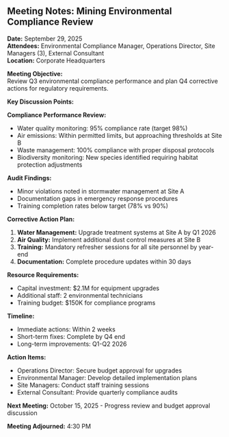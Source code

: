 ## Meeting Notes: Mining Environmental Compliance Review

**Date:** September 29, 2025  
**Attendees:** Environmental Compliance Manager, Operations Director, Site Managers (3), External Consultant  
**Location:** Corporate Headquarters  

**Meeting Objective:**  
Review Q3 environmental compliance performance and plan Q4 corrective actions for regulatory requirements.

**Key Discussion Points:**

**Compliance Performance Review:**  
- Water quality monitoring: 95% compliance rate (target 98%)  
- Air emissions: Within permitted limits, but approaching thresholds at Site B  
- Waste management: 100% compliance with proper disposal protocols  
- Biodiversity monitoring: New species identified requiring habitat protection adjustments  

**Audit Findings:**  
- Minor violations noted in stormwater management at Site A  
- Documentation gaps in emergency response procedures  
- Training completion rates below target (78% vs 90%)  

**Corrective Action Plan:**  
1. **Water Management:** Upgrade treatment systems at Site A by Q1 2026  
2. **Air Quality:** Implement additional dust control measures at Site B  
3. **Training:** Mandatory refresher sessions for all site personnel by year-end  
4. **Documentation:** Complete procedure updates within 30 days  

**Resource Requirements:**  
- Capital investment: $2.1M for equipment upgrades  
- Additional staff: 2 environmental technicians  
- Training budget: $150K for compliance programs  

**Timeline:**  
- Immediate actions: Within 2 weeks  
- Short-term fixes: Complete by Q4 end  
- Long-term improvements: Q1-Q2 2026  

**Action Items:**  
- Operations Director: Secure budget approval for upgrades  
- Environmental Manager: Develop detailed implementation plans  
- Site Managers: Conduct staff training sessions  
- External Consultant: Provide quarterly compliance audits  

**Next Meeting:** October 15, 2025 - Progress review and budget approval discussion

**Meeting Adjourned:** 4:30 PM